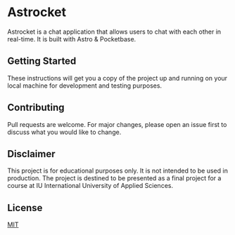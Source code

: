 # Astrocket

Astrocket is a chat application that allows users to chat with each other in real-time. It is built with Astro &
Pocketbase.

## Getting Started

These instructions will get you a copy of the project up and running on your local machine for development and testing
purposes.

## Contributing

Pull requests are welcome. For major changes, please open an issue first to discuss what you would like to change.

## Disclaimer

This project is for educational purposes only.
It is not intended to be used in production.
The project is destined to be presented as a final project for a course at IU International University of Applied
Sciences.

## License

[MIT](LICENSE)

